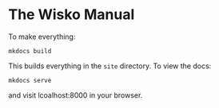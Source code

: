 # The Wisko Manual

To make everything:

```
mkdocs build
```

This builds everything in the `site` directory.
To view the docs:

```
mkdocs serve
```

and visit lcoalhost:8000 in your browser.
